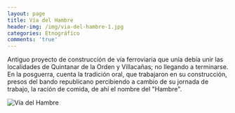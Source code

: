 ```yaml
---
layout: page
title: Vía del Hambre
header-img: /img/via-del-hambre-1.jpg
categories: Etnográfico
comments: 'true'
---
```



Antiguo proyecto de construcción de vía ferroviaria que unía debía unir las localidades de Quintanar de la Orden y Villacañas; no llegando a terminarse. En la posguerra, cuenta la tradición oral, que trabajaron en su construcción, presos del bando republicano percibiendo a cambio de su jornada de trabajo, la ración de comida, de ahí el nombre del "Hambre".

<div class="photos">
<img src="{{ site.github.url }}/img/via-del-hambre-1.jpg" alt="Vía del Hambre">
</div>
